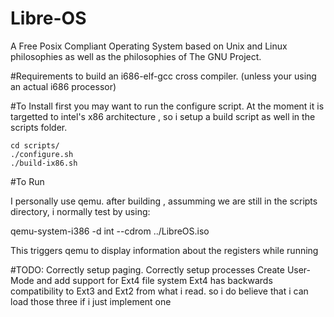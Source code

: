 # Libre-OS

  A Free Posix Compliant Operating System based on Unix and Linux philosophies
as well as the philosophies of The GNU Project.


#Requirements to build
    an i686-elf-gcc cross compiler. (unless your using an actual i686 processor)

#To Install
  first you may want to run the configure script. At the moment it  is targetted
to intel's x86 architecture , so i setup a build script as well in the scripts folder.


    cd scripts/
    ./configure.sh
    ./build-ix86.sh


#To Run

  I personally use qemu. after building , assumming we are still in the scripts
directory, i normally test by using:

  qemu-system-i386 -d int --cdrom  ../LibreOS.iso

  This triggers qemu to display information about the registers while running
  
#TODO:
  Correctly setup paging.
  Correctly setup processes
  Create User-Mode and add support for Ext4 file system
      Ext4 has backwards compatibility to Ext3 and Ext2 from what i read.
    so i do believe that i can load those three if i just implement one
